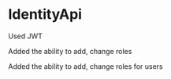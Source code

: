 # IdentityApi

Used JWT

Added the ability to add, change roles

Added the ability to add, change roles for users
